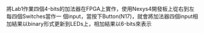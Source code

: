 將Lab1作業四個4-bits的加法器在FPGA上實作，使用Nexys4開發板上從右到左每四個Switches當作一 個input，當按下Button(N17)，就會將加法器四個input相加結果以binary形式更新到LEDs上，相加結果以6-bits來表示